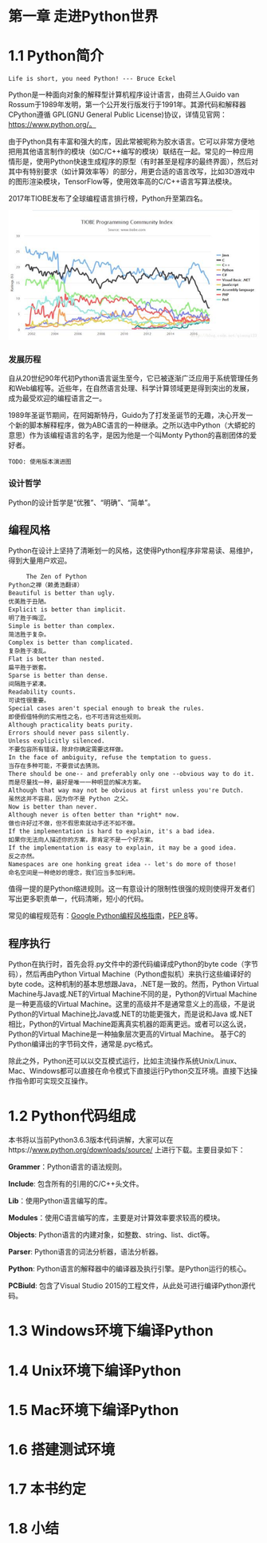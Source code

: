# 第一章 走进Python世界
# 1.1 Python简介

    Life is short, you need Python! --- Bruce Eckel

Python是一种面向对象的解释型计算机程序设计语言，由荷兰人Guido van Rossum于1989年发明，第一个公开发行版发行于1991年。其源代码和解释器CPython遵循 GPL(GNU General Public License)协议，详情见官网：https://www.python.org/。

由于Python具有丰富和强大的库，因此常被昵称为胶水语言。它可以非常方便地把用其他语言制作的模块（如C/C++编写的模块）联结在一起。常见的一种应用情形是，使用Python快速生成程序的原型（有时甚至是程序的最终界面），然后对其中有特别要求（如计算效率等）的部分，用更合适的语言改写，比如3D游戏中的图形渲染模块，TensorFlow等，使用效率高的C/C++语言写算法模块。

2017年TIOBE发布了全球编程语言排行榜，Python升至第四名。 

![TIOBE Programming Community Index](../image/TIOBE语言排行榜.jpg)



### 发展历程
自从20世纪90年代初Python语言诞生至今，它已被逐渐广泛应用于系统管理任务和Web编程等。近些年，在自然语言处理、科学计算领域更是得到突出的发展，成为最受欢迎的编程语言之一。

1989年圣诞节期间，在阿姆斯特丹，Guido为了打发圣诞节的无趣，决心开发一个新的脚本解释程序，做为ABC语言的一种继承。之所以选中Python（大蟒蛇的意思）作为该编程语言的名字，是因为他是一个叫Monty Python的喜剧团体的爱好者。


    TODO: 使用版本演进图

### 设计哲学
Python的设计哲学是“优雅”、“明确”、“简单”。

## 编程风格
Python在设计上坚持了清晰划一的风格，这使得Python程序非常易读、易维护，得到大量用户欢迎。

         The Zen of Python                                                        Python之禅（赖勇浩翻译）
    Beautiful is better than ugly.                                               优美胜于丑陋。
    Explicit is better than implicit.                                            明了胜于晦涩。
    Simple is better than complex.                                               简洁胜于复杂。
    Complex is better than complicated.                                          复杂胜于凌乱。
    Flat is better than nested.                                                  扁平胜于嵌套。
    Sparse is better than dense.                                                 间隔胜于紧凑。
    Readability counts.                                                          可读性很重要。
    Special cases aren't special enough to break the rules.                      即便假借特例的实用性之名，也不可违背这些规则。
    Although practicality beats purity.                                          
    Errors should never pass silently.                                           
    Unless explicitly silenced.                                                  不要包容所有错误，除非你确定需要这样做。
    In the face of ambiguity, refuse the temptation to guess.                    当存在多种可能，不要尝试去猜测。
    There should be one-- and preferably only one --obvious way to do it.        而是尽量找一种，最好是唯一一种明显的解决方案。
    Although that way may not be obvious at first unless you're Dutch.           虽然这并不容易，因为你不是 Python 之父。
    Now is better than never.
    Although never is often better than *right* now.                             做也许好过不做，但不假思索就动手还不如不做。
    If the implementation is hard to explain, it's a bad idea.                   如果你无法向人描述你的方案，那肯定不是一个好方案。
    If the implementation is easy to explain, it may be a good idea.             反之亦然。
    Namespaces are one honking great idea -- let's do more of those!             命名空间是一种绝妙的理念，我们应当多加利用。

值得一提的是Python缩进规则。这一有意设计的限制性很强的规则使得开发者们写出更多职责单一，代码清晰，短小的代码。

常见的编程规范有：[Google Python编程风格指南](https://google.github.io/styleguide/pyguide.html)，[PEP 8](https://www.python.org/dev/peps/pep-0008/)等。

## 程序执行

Python在执行时，首先会将.py文件中的源代码编译成Python的byte code（字节码），然后再由Python Virtual Machine（Python虚拟机）来执行这些编译好的byte code。这种机制的基本思想跟Java，.NET是一致的。然而，Python Virtual Machine与Java或.NET的Virtual Machine不同的是，Python的Virtual Machine是一种更高级的Virtual Machine。这里的高级并不是通常意义上的高级，不是说Python的Virtual Machine比Java或.NET的功能更强大，而是说和Java 或.NET相比，Python的Virtual Machine距离真实机器的距离更远。或者可以这么说，Python的Virtual Machine是一种抽象层次更高的Virtual Machine。
基于C的Python编译出的字节码文件，通常是.pyc格式。

除此之外，Python还可以以交互模式运行，比如主流操作系统Unix/Linux、Mac、Windows都可以直接在命令模式下直接运行Python交互环境。直接下达操作指令即可实现交互操作。



# 1.2 Python代码组成

本书将以当前Python3.6.3版本代码讲解，大家可以在https://www.python.org/downloads/source/ 上进行下载。主要目录如下：

**Grammer**：Python语言的语法规则。

**Include**: 包含所有的引用的C/C++头文件。

**Lib**：使用Python语言编写的库。

**Modules**：使用C语言编写的库，主要是对计算效率要求较高的模块。

**Objects**: Python语言的内建对象，如整数、string、list、dict等。

**Parser**: Python语言的词法分析器，语法分析器。

**Python**: Python语言的解释器中的编译器及执行引擎。是Python运行的核心。

**PCBiuld**: 包含了Visual Studio 2015的工程文件，从此处可进行编译Python源代码。



# 1.3 Windows环境下编译Python

# 1.4 Unix环境下编译Python

# 1.5 Mac环境下编译Python

# 1.6 搭建测试环境

# 1.7 本书约定

# 1.8 小结